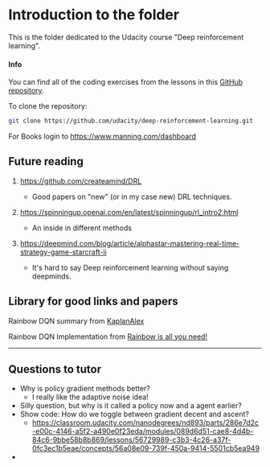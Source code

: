 # Introduction to the folder

This is the folder dedicated to the Udacity course "Deep reinforcement learning".



#### Info

You can find all of the coding exercises from the lessons in this [GitHub repository](https://github.com/udacity/deep-reinforcement-learning).

To clone the repository:

```bash
git clone https://github.com/udacity/deep-reinforcement-learning.git
```



For Books login to https://www.manning.com/dashboard



## Future reading

1. https://github.com/createamind/DRL

   - Good papers on "new" (or in my case new) DRL techniques.

2. https://spinningup.openai.com/en/latest/spinningup/rl_intro2.html

   - An inside in different methods

3. https://deepmind.com/blog/article/alphastar-mastering-real-time-strategy-game-starcraft-ii

   * It's hard to say Deep reinforcement learning without saying deepminds.

   

## Library for good links and papers

Rainbow DQN summary from [KaplanAlex]( https://github.com/KaplanAlex/rl-sonic/blob/master/README.md )

Rainbow DQN Implementation from [Rainbow is all you need!]( https://github.com/Curt-Park/rainbow-is-all-you-need )



____

## Questions to tutor

* Why is policy gradient methods better? 
  * I really like the adaptive noise idea!
* Silly question, but why is it called a policy now and a agent earlier?
* Show code: How do we toggle between gradient decent and ascent?
  * https://classroom.udacity.com/nanodegrees/nd893/parts/286e7d2c-e00c-4146-a5f2-a490e0f23eda/modules/089d6d51-cae8-4d4b-84c6-9bbe58b8b869/lessons/56729989-c3b3-4c26-a37f-0fc3ec1b5eae/concepts/56a08e09-739f-450a-9414-5501cb5ea949
* 


